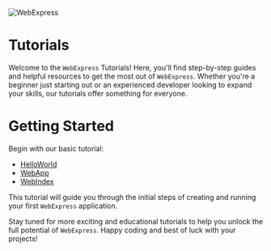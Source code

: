 ![WebExpress](https://raw.githubusercontent.com/ReneSchwarzer/WebExpress/main/assets/banner.png)

# Tutorials
Welcome to the `WebExpress` Tutorials! Here, you'll find step-by-step guides and helpful resources to get the most out 
of `WebExpress`. Whether you're a beginner just starting out or an experienced developer looking to expand your skills, 
our tutorials offer something for everyone.

# Getting Started
Begin with our basic tutorial:
- [HelloWorld](https://github.com/ReneSchwarzer/WebExpress.Tutorial.HelloWorld#readme)
- [WebApp](https://github.com/ReneSchwarzer/WebExpress.Tutorial.WebApp#readme)
- [WebIndex](https://github.com/ReneSchwarzer/WebExpress.Tutorial.WebIndex#readme)

This tutorial will guide you through the initial steps of creating and running your first `WebExpress` application.

Stay tuned for more exciting and educational tutorials to help you unlock the full potential of `WebExpress`. Happy coding and 
best of luck with your projects!
